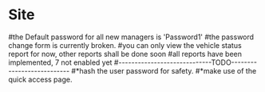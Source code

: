 # Site
#the Default password for all new managers is 'Password1'
#the password change form is currently broken.
#you can only view the vehicle status report for now, other reports shall be done soon
#all reports have been implemented,  7 not enabled yet
#-----------------------------TODO---------------------------
#*hash the user password for safety.
#*make use of the quick access page.

